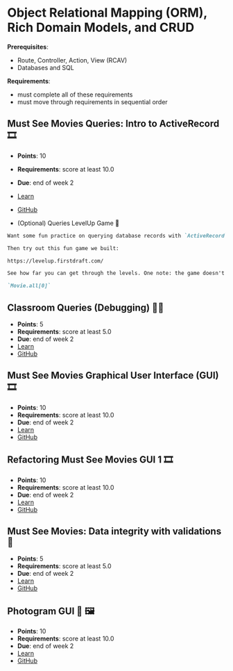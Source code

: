 # Object Relational Mapping (ORM), Rich Domain Models, and CRUD

**Prerequisites**:
- Route, Controller, Action, View (RCAV)
- Databases and SQL

**Requirements**:
- must complete all of these requirements
- must move through requirements in sequential order

<!-- TODO: overview -->

## Must See Movies Queries: Intro to ActiveRecord 🎞️
- **Points**: 10
- **Requirements**: score at least 10.0  
- **Due**: end of week 2
- [Learn](https://learn.firstdraft.com/lessons/126)
- [GitHub](https://github.com/appdev-lessons/msm-queries)

- (Optional) Queries LevelUp Game 👾
```md
Want some fun practice on querying database records with `ActiveRecord`?

Then try out this fun game we built:

https://levelup.firstdraft.com/

See how far you can get through the levels. One note: the game doesn't allow you to `.at(0)` on an `ActiveRecord::Relation`; instead you will need to use the method: `[0]`

`Movie.all[0]`
```

## Classroom Queries (Debugging) 🧑‍🏫
- **Points**: 5
- **Requirements**: score at least 5.0
- **Due**: end of week 2
- [Learn](https://learn.firstdraft.com/lessons/128)
- [GitHub](https://github.com/appdev-lessons/classroom-queries-debug)

## Must See Movies Graphical User Interface (GUI) 🎞️
- **Points**: 10
- **Requirements**: score at least 10.0
- **Due**: end of week 2
- [Learn](https://learn.firstdraft.com/lessons/129)
- [GitHub](https://github.com/appdev-lessons/msm-gui)

## Refactoring Must See Movies GUI 1 🎞️
- **Points**: 10
- **Requirements**: score at least 10.0
- **Due**: end of week 2
- [Learn](https://learn.firstdraft.com/lessons/151-refactoring-msm-gui-1)
- [GitHub](https://github.com/appdev-lessons/refactoring-msm-gui-1)

## Must See Movies: Data integrity with validations 🧐
- **Points**: 5
- **Requirements**: score at least 5.0
- **Due**: end of week 2
- [Learn](https://learn.firstdraft.com/lessons/152-data-integrity-with-validations)
- [GitHub](https://github.com/appdev-lessons/data-integrity-with-validations)

## Photogram GUI 📸 🖼️
- **Points**: 10
- **Requirements**: score at least 10.0
- **Due**: end of week 2
- [Learn](https://learn.firstdraft.com/lessons/153-photogram-gui)
- [GitHub](https://github.com/appdev-lessons/photogram-gui)

